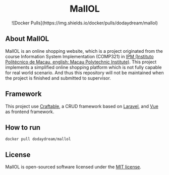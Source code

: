 <h1 align="center">MallOL</h1>
<p align="center">
![Docker Pulls](https://img.shields.io/docker/pulls/dodaydream/mallol)
</p>


## About MallOL


MallOL is an online shopping website, which is a project originated from the course Information System Implementation (COMP321) in [IPM (Instituto Politécnico de Macau, english: Macau Polytechnic Institute)](http://www.ipm.edu.mo). This project implements a simplified online shopping platform which is not fully capable for real world scenario. And thus this repository will not be maintained when the project is finished and submitted to supervisor.

## Framework

This project use [Craftable](https://www.getcraftable.com), a CRUD framework based on [Laravel](https://www.laravel.com), and [Vue](https://vuejs.org) as frontend framework.

## How to run

```shell
docker pull dodaydream/mallol
```

## License

MallOL is open-sourced software licensed under the [MIT license](https://opensource.org/licenses/MIT).
